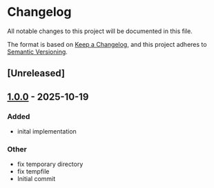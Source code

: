 # Changelog

All notable changes to this project will be documented in this file.

The format is based on [Keep a Changelog](https://keepachangelog.com/en/1.0.0/),
and this project adheres to [Semantic Versioning](https://semver.org/spec/v2.0.0.html).

## [Unreleased]

## [1.0.0](https://github.com/jzeuzs/normality/releases/tag/v1.0.0) - 2025-10-19

### Added

- inital implementation

### Other

- fix temporary directory
- fix tempfile
- Initial commit
